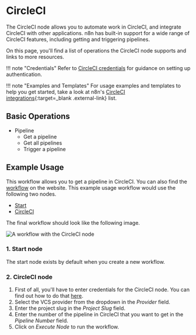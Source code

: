 # CircleCI

The CircleCI node allows you to automate work in CircleCI, and integrate CircleCI with other applications. n8n has built-in support for a wide range of CircleCI features, including getting and triggering pipelines.

On this page, you'll find a list of operations the CircleCI node supports and links to more resources.

!!! note "Credentials"
    Refer to [CircleCI credentials](/integrations/builtin/credentials/circleci/) for guidance on setting up authentication. 

!!! note "Examples and Templates"
    For usage examples and templates to help you get started, take a look at n8n's [CircleCI integrations](https://n8n.io/integrations/circleci/){:target=_blank .external-link} list.




## Basic Operations

* Pipeline
    * Get a pipeline
    * Get all pipelines
    * Trigger a pipeline

## Example Usage

This workflow allows you to get a pipeline in CircleCI. You can also find the [workflow](https://n8n.io/workflows/454) on the website. This example usage workflow would use the following two nodes.
- [Start](/integrations/builtin/core-nodes/n8n-nodes-base.start/)
- [CircleCI]()

The final workflow should look like the following image.

![A workflow with the CircleCI node](/_images/integrations/builtin/app-nodes/circleci/workflow.png)

### 1. Start node

The start node exists by default when you create a new workflow.

### 2. CircleCI node

1. First of all, you'll have to enter credentials for the CircleCI node. You can find out how to do that [here](/integrations/builtin/credentials/circleci/).
2. Select the VCS provider from the dropdown in the *Provider* field.
3. Enter the project slug in the *Project Slug* field.
4. Enter the number of the pipeline in CircleCI that you want to get in the *Pipeline Number* field.
5. Click on *Execute Node* to run the workflow.

